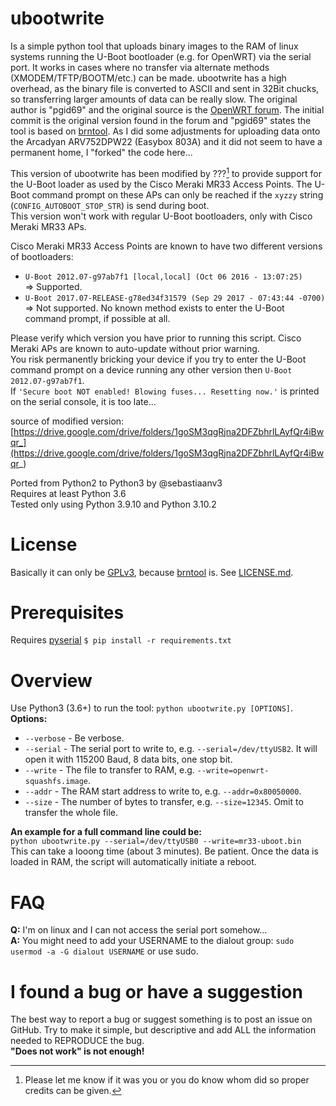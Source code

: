 ubootwrite
==========
Is a simple python tool that uploads binary images to the RAM of linux systems running the U-Boot bootloader (e.g. for OpenWRT) via the serial port. It works in cases where no transfer via alternate methods (XMODEM/TFTP/BOOTM/etc.) can be made. ubootwrite has a high overhead, as the binary file is converted to ASCII and sent in 32Bit chucks, so transferring larger amounts of data can be really slow.
The original author is "pgid69" and the original source is the [OpenWRT forum](https://forum.openwrt.org/viewtopic.php?pid=183315#p183315). The initial commit is the original version found in the forum and "pgid69" states the tool is based on [brntool](https://github.com/rvalles/brntool). As I did some adjustments for uploading data onto the Arcadyan ARV752DPW22 (Easybox 803A) and it did not seem to have a permanent home, I "forked" the code here...

This version of ubootwrite has been modified by ???[^0] to provide support for the U-Boot loader as used by the Cisco Meraki MR33 Access Points. The U-Boot command prompt on these APs can only be reached if the ```xyzzy``` string (```CONFIG_AUTOBOOT_STOP_STR```) is send during boot.  
This version won't work with regular U-Boot bootloaders, only with Cisco Meraki MR33 APs.

Cisco Meraki MR33 Access Points are known to have two different versions of bootloaders:
* ```U-Boot 2012.07-g97ab7f1 [local,local] (Oct 06 2016 - 13:07:25)```  
  => Supported.
* ```U-Boot 2017.07-RELEASE-g78ed34f31579 (Sep 29 2017 - 07:43:44 -0700)```  
  => Not supported. No known method exists to enter the U-Boot command prompt, if possible at all.

Please verify which version you have prior to running this script. Cisco Meraki APs are known to auto-update without prior warning.  
You risk permanently bricking your device if you try to enter the U-Boot command prompt on a device running any other version then ```U-Boot 2012.07-g97ab7f1```.  
If ```'Secure boot NOT enabled! Blowing fuses... Resetting now.'``` is printed on the serial console, it is too late...

source of modified version:
[https://drive.google.com/drive/folders/1goSM3qgRjna2DFZbhrlLAyfQr4iBwqr_](https://drive.google.com/drive/folders/1goSM3qgRjna2DFZbhrlLAyfQr4iBwqr_)

Ported from Python2 to Python3 by @sebastiaanv3  
Requires at least Python 3.6  
Tested only using Python 3.9.10 and Python 3.10.2

License
=======
Basically it can only be [GPLv3](http://opensource.org/licenses/GPL-3.0), because [brntool](https://github.com/rvalles/brntool) is. See [LICENSE.md](LICENSE.md).

Prerequisites
=============
Requires [pyserial](https://pypi.org/project/serial/)
`$ pip install -r requirements.txt`

Overview
========
Use Python3 (3.6+) to run the tool: ```python ubootwrite.py [OPTIONS]```.  
**Options:**  
* ```--verbose``` - Be verbose.  
* ```--serial``` - The serial port to write to, e.g. ```--serial=/dev/ttyUSB2```. It will open it with 115200 Baud, 8 data bits, one stop bit.  
* ```--write``` - The file to transfer to RAM, e.g. ```--write=openwrt-squashfs.image```.  
* ```--addr``` - The RAM start address to write to, e.g. ```--addr=0x80050000```.  
* ```--size``` - The number of bytes to transfer, e.g. ```--size=12345```. Omit to transfer the whole file.

**An example for a full command line could be:**  
```python ubootwrite.py --serial=/dev/ttyUSB0 --write=mr33-uboot.bin```  
This can take a looong time (about 3 minutes). Be patient. Once the data is loaded in RAM, the script will automatically initiate a reboot.  

FAQ
===
**Q:** I'm on linux and I can not access the serial port somehow...  
**A:** You might need to add your USERNAME to the dialout group: ```sudo usermod -a -G dialout USERNAME``` or use sudo.  

I found a bug or have a suggestion
==================================
The best way to report a bug or suggest something is to post an issue on GitHub. Try to make it simple, but descriptive and add ALL the information needed to REPRODUCE the bug.  
**"Does not work" is not enough!**

[^0]: Please let me know if it was you or you do know whom did so proper credits can be given.
